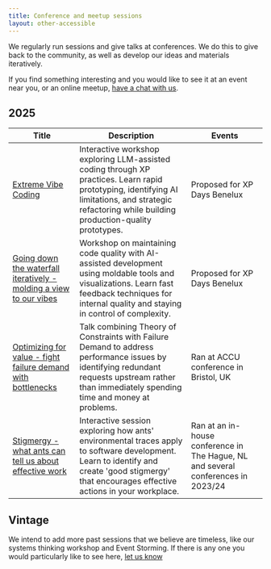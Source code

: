 ```yaml
---
title: Conference and meetup sessions
layout: other-accessible
---
```


We regularly run sessions and give talks at conferences. We do this to give back to the community, as well as develop our ideas and materials iteratively.

If you find something interesting and you would like to see it at an event near you, or an online meetup, [have a chat with us](/contact). 


2025
---

| Title | Description | Events |
|--------|-------------|---------|
| [Extreme Vibe Coding](2025/extreme_vibe_coding.md) | Interactive workshop exploring LLM-assisted coding through XP practices. Learn rapid prototyping, identifying AI limitations, and strategic refactoring while building production-quality prototypes. | Proposed for XP Days Benelux |
| [Going down the waterfall iteratively - molding a view to our vibes](2025/iterative_waterfall_molding.md) | Workshop on maintaining code quality with AI-assisted development using moldable tools and visualizations. Learn fast feedback techniques for internal quality and staying in control of complexity. | Proposed for XP Days Benelux |
| [Optimizing for value - fight failure demand with bottlenecks](2025/failure_bottlenecks.md) | Talk combining Theory of Constraints with Failure Demand to address performance issues by identifying redundant requests upstream rather than immediately spending time and money at problems. | Ran at ACCU conference in Bristol, UK |
| [Stigmergy - what ants can tell us about effective work](2025/stigmergy.md) | Interactive session exploring how ants' environmental traces apply to software development. Learn to identify and create 'good stigmergy' that encourages effective actions in your workplace. | Ran at an in-house conference in The Hague, NL and several conferences in 2023/24 |


Vintage
----

We intend to add more past sessions that we believe are timeless, like our systems thinking workshop and Event Storming. If there is any one you would particularly like to see here, [let us know](/contact)
